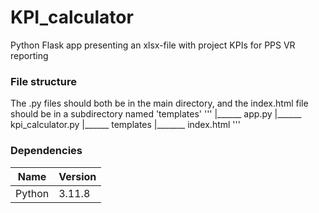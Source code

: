 # KPI_calculator
Python Flask app presenting an xlsx-file with project KPIs for PPS VR reporting

### File structure
The .py files should both be in the main directory, and the index.html file should be in a subdirectory named 'templates'
'''
|______ app.py
|______ kpi_calculator.py
|______ templates
            |_______ index.html
'''

### Dependencies
| Name | Version |
|-|-|
| Python | 3.11.8 |
